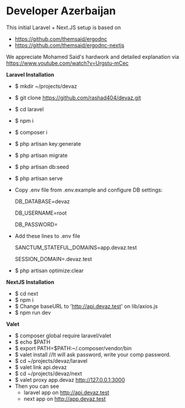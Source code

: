 # Developer Azerbaijan

This initial Laravel + Next.JS setup is based on 
- https://github.com/themsaid/ergodnc
- https://github.com/themsaid/ergodnc-nextjs

We appreciate Mohamed Said's hardwork and detailed explanation via https://www.youtube.com/watch?v=Urgstu-mCec




**Laravel Installation**

- $ mkdir ~/projects/devaz

- $ git clone https://github.com/rashad404/devaz.git

- $ cd laravel

- $ npm i

- $ composer i

- $ php artisan key:generate

- $ php artisan migrate

- $ php artisan db:seed

- $ php artisan serve

- Copy .env file from .env.example and configure DB settings:
  
  DB_DATABASE=devaz
  
  DB_USERNAME=root
  
  DB_PASSWORD=

- Add these lines to .env file
  
  SANCTUM_STATEFUL_DOMAINS=app.devaz.test
  
  SESSION_DOMAIN=.devaz.test

- $ php artisan optimize:clear


**NextJS Installation**

- $ cd next
- $ npm i
- $ Change baseURL to 'http://api.devaz.test' on lib/axios.js
- $ npm run dev


**Valet**

- $ composer global require laravel/valet
- $ echo $PATH
- $ export PATH=$PATH:~/.composer/vendor/bin
- $ valet install //It will ask password, write your comp password.
- $ cd ~/projects/devaz/laravel
- $ valet link api.devaz
- $ cd ~/projects/devaz/next
- $ valet proxy app.devaz http://127.0.0.1:3000
- Then you can see
  - laravel app on http://api.devaz.test
  - next app on http://app.devaz.test
